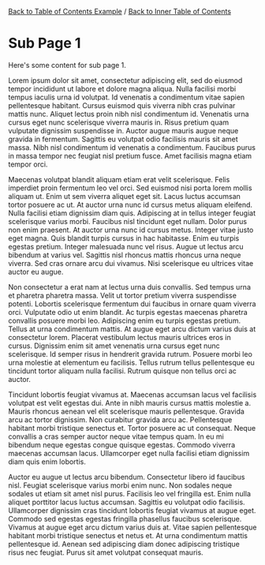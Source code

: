 [Back to Table of Contents Example](vscode://redhat.vscode-didact?workspace=toc-local/root-toc.didact.md) / [Back to Inner Table of Contents](vscode://redhat.vscode-didact?workspace=toc-local/inner-root.didact.md)

# Sub Page 1

Here's some content for sub page 1.

Lorem ipsum dolor sit amet, consectetur adipiscing elit, sed do eiusmod tempor incididunt ut labore et dolore magna aliqua. Nulla facilisi morbi tempus iaculis urna id volutpat. Id venenatis a condimentum vitae sapien pellentesque habitant. Cursus euismod quis viverra nibh cras pulvinar mattis nunc. Aliquet lectus proin nibh nisl condimentum id. Venenatis urna cursus eget nunc scelerisque viverra mauris in. Risus pretium quam vulputate dignissim suspendisse in. Auctor augue mauris augue neque gravida in fermentum. Sagittis eu volutpat odio facilisis mauris sit amet massa. Nibh nisl condimentum id venenatis a condimentum. Faucibus purus in massa tempor nec feugiat nisl pretium fusce. Amet facilisis magna etiam tempor orci.

Maecenas volutpat blandit aliquam etiam erat velit scelerisque. Felis imperdiet proin fermentum leo vel orci. Sed euismod nisi porta lorem mollis aliquam ut. Enim ut sem viverra aliquet eget sit. Lacus luctus accumsan tortor posuere ac ut. At auctor urna nunc id cursus metus aliquam eleifend. Nulla facilisi etiam dignissim diam quis. Adipiscing at in tellus integer feugiat scelerisque varius morbi. Faucibus nisl tincidunt eget nullam. Dolor purus non enim praesent. At auctor urna nunc id cursus metus. Integer vitae justo eget magna. Quis blandit turpis cursus in hac habitasse. Enim eu turpis egestas pretium. Integer malesuada nunc vel risus. Augue ut lectus arcu bibendum at varius vel. Sagittis nisl rhoncus mattis rhoncus urna neque viverra. Sed cras ornare arcu dui vivamus. Nisi scelerisque eu ultrices vitae auctor eu augue.

Non consectetur a erat nam at lectus urna duis convallis. Sed tempus urna et pharetra pharetra massa. Velit ut tortor pretium viverra suspendisse potenti. Lobortis scelerisque fermentum dui faucibus in ornare quam viverra orci. Vulputate odio ut enim blandit. Ac turpis egestas maecenas pharetra convallis posuere morbi leo. Adipiscing enim eu turpis egestas pretium. Tellus at urna condimentum mattis. At augue eget arcu dictum varius duis at consectetur lorem. Placerat vestibulum lectus mauris ultrices eros in cursus. Dignissim enim sit amet venenatis urna cursus eget nunc scelerisque. Id semper risus in hendrerit gravida rutrum. Posuere morbi leo urna molestie at elementum eu facilisis. Tellus rutrum tellus pellentesque eu tincidunt tortor aliquam nulla facilisi. Rutrum quisque non tellus orci ac auctor.

Tincidunt lobortis feugiat vivamus at. Maecenas accumsan lacus vel facilisis volutpat est velit egestas dui. Ante in nibh mauris cursus mattis molestie a. Mauris rhoncus aenean vel elit scelerisque mauris pellentesque. Gravida arcu ac tortor dignissim. Non curabitur gravida arcu ac. Pellentesque habitant morbi tristique senectus et. Tortor posuere ac ut consequat. Neque convallis a cras semper auctor neque vitae tempus quam. In eu mi bibendum neque egestas congue quisque egestas. Commodo viverra maecenas accumsan lacus. Ullamcorper eget nulla facilisi etiam dignissim diam quis enim lobortis.

Auctor eu augue ut lectus arcu bibendum. Consectetur libero id faucibus nisl. Feugiat scelerisque varius morbi enim nunc. Non sodales neque sodales ut etiam sit amet nisl purus. Facilisis leo vel fringilla est. Enim nulla aliquet porttitor lacus luctus accumsan. Sagittis eu volutpat odio facilisis. Ullamcorper dignissim cras tincidunt lobortis feugiat vivamus at augue eget. Commodo sed egestas egestas fringilla phasellus faucibus scelerisque. Vivamus at augue eget arcu dictum varius duis at. Vitae sapien pellentesque habitant morbi tristique senectus et netus et. At urna condimentum mattis pellentesque id. Aenean sed adipiscing diam donec adipiscing tristique risus nec feugiat. Purus sit amet volutpat consequat mauris.